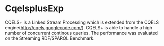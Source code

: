 # CqelsplusExp
CQELS+ is a Linked Stream Processing which is extended from the CQELS engine(http://cqels.googlecode.com/). CQELS+ is able to handle
a high number of concurrent continous queries. The performance was evaluated on the Streaming RDF/SPARQL Benchmark.
